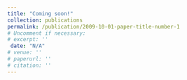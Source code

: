 ```yaml
---
title: "Coming soon!"
collection: publications
permalink: /publication/2009-10-01-paper-title-number-1
# Uncomment if necessary:
# excerpt: ''
 date: "N/A"
# venue: ''
# paperurl: ''
# citation: ''
---
```


